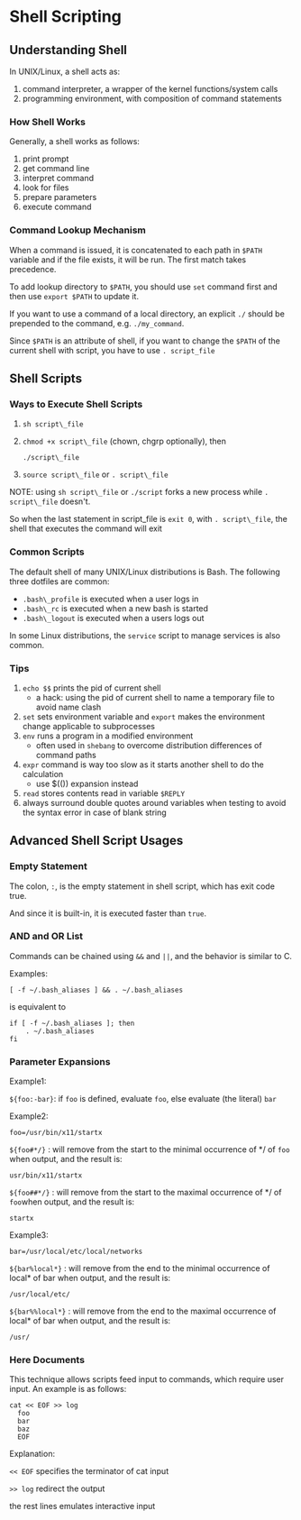 # Shell Scripting

## Understanding Shell

In UNIX/Linux, a shell acts as:

1. command interpreter, a wrapper of the kernel functions/system calls
2. programming environment, with composition of command statements

### How Shell Works

Generally, a shell works as follows:

1. print prompt
2. get command line
3. interpret command
4. look for files
5. prepare parameters
6. execute command

### Command Lookup Mechanism

When a command is issued, it is concatenated to each path in `$PATH` variable and if the file exists, it will be run. The first match takes precedence.

To add lookup directory to `$PATH`, you should use `set` command first and then use `export $PATH` to update it.

If you want to use a command of a local directory, an explicit `./` should be prepended to the command, e.g. `./my_command`.

Since `$PATH` is an attribute of shell, if you want to change the `$PATH` of the current shell with script, you have to use `. script_file`

## Shell Scripts

### Ways to Execute Shell Scripts

1. `sh script\_file`

2. `chmod +x script\_file` (chown, chgrp optionally), then

   `./script\_file`
3. `source script\_file` or `. script\_file`

NOTE: using `sh script\_file` or `./script` forks a new process while `. script\_file` doesn't.

So when the last statement in script\_file is `exit 0`, with `. script\_file`, the shell that executes the command will exit

### Common Scripts

The default shell of many UNIX/Linux distributions is Bash. The following three dotfiles are common:

* `.bash\_profile` is executed when a user logs in
* `.bash\_rc` is executed when a new bash is started
* `.bash\_logout`  is executed when a users logs out

In some Linux distributions, the `service` script to manage services is also common.

### Tips

1. `echo $$` prints the pid of current shell
    * a hack: using the pid of current shell to name a temporary file to avoid name clash
1. `set` sets environment variable and `export` makes the environment change applicable to subprocesses
1. `env` runs a program in a modified environment
    * often used in `shebang` to overcome distribution differences of command paths
1. `expr` command is way too slow as it starts another shell to do the calculation
    * use $(()) expansion instead
1. `read` stores contents read in variable `$REPLY`
1. always surround double quotes around variables when testing to avoid the syntax error in case of blank string

## Advanced Shell Script Usages

### Empty Statement

The colon, `:`, is the empty statement in shell script, which has exit code true.

And since it is built-in, it is executed faster than `true`.

### AND and OR List

Commands can be chained using `&&` and `||`, and the behavior is similar to C.

Examples:

    [ -f ~/.bash_aliases ] && . ~/.bash_aliases 

is equivalent to 

    if [ -f ~/.bash_aliases ]; then
        . ~/.bash_aliases
    fi

### Parameter Expansions

Example1:

`${foo:-bar}`: if `foo` is defined, evaluate `foo`, else evaluate (the literal) `bar`

Example2:

    foo=/usr/bin/x11/startx

`${foo#*/}`  : will remove from the start to the minimal occurrence of \*/ of `foo` when output, and the result is:

    usr/bin/x11/startx

`${foo##*/}` : will remove from the start to the maximal occurrence of \*/ of `foo`when output, and the result is:

    startx

Example3:

    bar=/usr/local/etc/local/networks

`${bar%local*}`  : will remove from the end to the minimal occurrence of local\* of bar when output, and the result is:

    /usr/local/etc/

`${bar%%local*}` : will remove from the end to the maximal occurrence of local\* of bar when output, and the result is:

    /usr/

### Here Documents

This technique allows scripts feed input to commands, which require user input. An example is as follows:

    cat << EOF >> log
      foo
      bar
      baz
      EOF

Explanation:

`<< EOF` specifies the terminator of cat input

`>> log` redirect the output

the rest lines emulates interactive input
